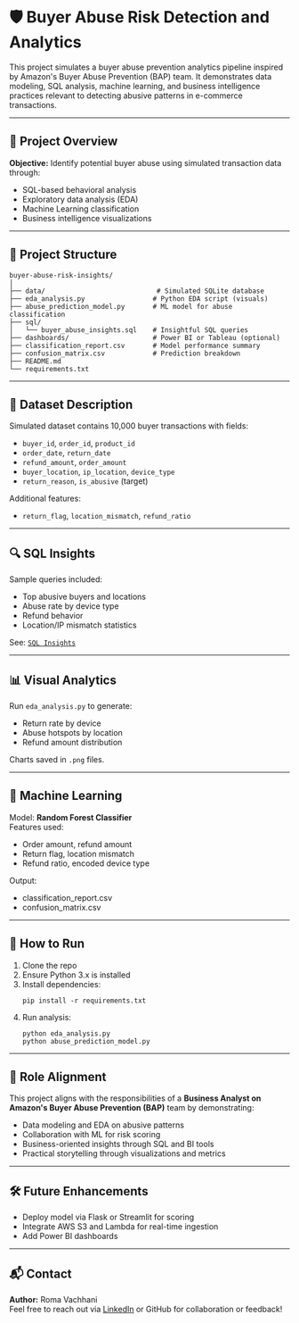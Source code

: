 # 🛡️ Buyer Abuse Risk Detection and Analytics

This project simulates a buyer abuse prevention analytics pipeline inspired by Amazon's Buyer Abuse Prevention (BAP) team. It demonstrates data modeling, SQL analysis, machine learning, and business intelligence practices relevant to detecting abusive patterns in e-commerce transactions.

---

## 📌 Project Overview

**Objective:** Identify potential buyer abuse using simulated transaction data through:

- SQL-based behavioral analysis
- Exploratory data analysis (EDA)
- Machine Learning classification
- Business intelligence visualizations

---

## 📂 Project Structure

```
buyer-abuse-risk-insights/
│
├── data/                            # Simulated SQLite database
├── eda_analysis.py                 # Python EDA script (visuals)
├── abuse_prediction_model.py       # ML model for abuse classification
├── sql/
│   └── buyer_abuse_insights.sql    # Insightful SQL queries
├── dashboards/                     # Power BI or Tableau (optional)
├── classification_report.csv       # Model performance summary
├── confusion_matrix.csv            # Prediction breakdown
├── README.md
└── requirements.txt
```

---

## 🧪 Dataset Description

Simulated dataset contains 10,000 buyer transactions with fields:

- `buyer_id`, `order_id`, `product_id`
- `order_date`, `return_date`
- `refund_amount`, `order_amount`
- `buyer_location`, `ip_location`, `device_type`
- `return_reason`, `is_abusive` (target)

Additional features:
- `return_flag`, `location_mismatch`, `refund_ratio`

---

## 🔍 SQL Insights

Sample queries included:
- Top abusive buyers and locations
- Abuse rate by device type
- Refund behavior
- Location/IP mismatch statistics

See: [`SQL Insights`](https://github.com/romavachhani05/Portfolio/tree/main/Amazon_Buyer-Abuse-Risk-Insights/SQL_Insights)




---

## 📊 Visual Analytics

Run `eda_analysis.py` to generate:

- Return rate by device
- Abuse hotspots by location
- Refund amount distribution

Charts saved in `.png` files.

---

## 🤖 Machine Learning

Model: **Random Forest Classifier**  
Features used:
- Order amount, refund amount
- Return flag, location mismatch
- Refund ratio, encoded device type

Output:
- classification_report.csv
- confusion_matrix.csv

---

## 🚀 How to Run

1. Clone the repo
2. Ensure Python 3.x is installed
3. Install dependencies:
    ```
    pip install -r requirements.txt
    ```
4. Run analysis:
    ```
    python eda_analysis.py
    python abuse_prediction_model.py
    ```

---

## 🎯 Role Alignment

This project aligns with the responsibilities of a **Business Analyst on Amazon's Buyer Abuse Prevention (BAP)** team by demonstrating:

- Data modeling and EDA on abusive patterns
- Collaboration with ML for risk scoring
- Business-oriented insights through SQL and BI tools
- Practical storytelling through visualizations and metrics

---

## 🛠️ Future Enhancements

- Deploy model via Flask or Streamlit for scoring
- Integrate AWS S3 and Lambda for real-time ingestion
- Add Power BI dashboards

---

## 📬 Contact

**Author:** Roma Vachhani  
Feel free to reach out via [LinkedIn](#) or GitHub for collaboration or feedback!
